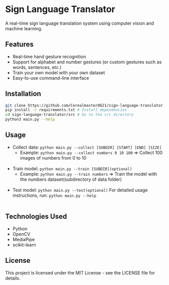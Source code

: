 # Sign Language Translator

A real-time sign language translation system using computer vision and machine learning.

## Features

- Real-time hand gesture recognition
- Support for alphabet and number gestures (or custom gestures such as words, sentences, etc.)
- Train your own model with your own dataset
- Easy-to-use command-line interface

## Installation

```bash
git clone https://github.com/Cerealmaster0621/sign-language-translator.git # Clone the repository
pip install -r requirements.txt # Install dependencies
cd sign-language-translator/src # Go to the src directory
python3 main.py --help
```

## Usage

- Collect data: `python main.py --collect [SUBDIR] [START] [END] [SIZE]`
  - Example: `python main.py --collect numbers 0 10 100` => Collect 100 images of numbers from 0 to 10<br><br>
- Train model: `python main.py --train [SUBDIR](optional)`
  - Example: `python main.py --train numbers` => Train the model with the numbers dataset(subdirectory of data folder)<br><br>
- Test model: `python main.py --test(optional)`
  For detailed usage instructions, run: `python main.py --help`<br><br>

## Technologies Used

- Python
- OpenCV
- MediaPipe
- scikit-learn

## License

This project is licensed under the MIT License - see the LICENSE file for details.
